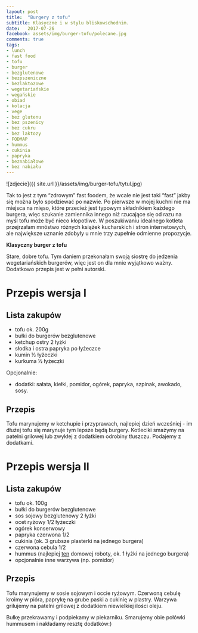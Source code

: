 ```yaml
---
layout: post
title:  "Burgery z tofu"
subtitle: Klasyczne i w stylu bliskowschodnim.
date:   2017-07-26
facebook: assets/img/burger-tofu/polecane.jpg
comments: true
tags:
- lunch
- fast food
- tofu
- burger
- bezglutenowe
- bezpszeniczne
- bezlaktozowe
- wegetariańskie
- wegańskie
- obiad
- kolacja
- vege
- bez glutenu
- bez pszenicy
- bez cukru
- bez laktozy
- FODMAP
- hummus
- cukinia
- papryka
- beznabiałowe
- bez nabiału
---
```


![zdjecie]({{ site.url }}/assets/img/burger-tofu/tytul.jpg)

Tak to jest z tym “zdrowym” fast foodem, że wcale nie jest taki “fast” jakby się można było spodziewać po nazwie. Po pierwsze w mojej kuchni nie ma miejsca na mięso, które przecież jest typowym składnikiem każdego burgera, więc szukanie zamiennika innego niż rzucające się od razu na myśl tofu może być nieco kłopotliwe. W poszukiwaniu idealnego kotleta przejrzałam mnóstwo różnych książek kucharskich i stron internetowych, ale największe uznanie zdobyły u mnie trzy zupełnie odmienne propozycje.

**Klasyczny burger z tofu**

Stare, dobre tofu. Tym daniem przekonałam swoją siostrę do jedzenia wegetariańskich burgerów, więc jest on dla mnie wyjątkowo ważny. Dodatkowo przepis jest w pełni autorski.

# Przepis wersja I

## Lista zakupów

* tofu ok. 200g
* bułki do burgerów bezglutenowe
* ketchup ostry 2 łyżki
* słodka i ostra papryka po łyżeczce
* kumin ½ łyżeczki
* kurkuma ½ łyżeczki

Opcjonalnie:
* dodatki: sałata, kiełki, pomidor, ogórek, papryka, szpinak, awokado, sosy.

## Przepis

Tofu marynujemy w ketchupie i przyprawach, najlepiej dzień wcześniej - im dłużej tofu się marynuje tym lepsze będą burgery. Kotleciki smażymy na patelni grilowej lub zwykłej z dodatkiem odrobiny tłuszczu. Podajemy z dodatkami.

# Przepis wersja II

## Lista zakupów

* tofu ok. 100g
* bułki do burgerów bezglutenowe
* sos sojowy bezglutenowy 2 łyżki
* ocet ryżowy 1/2 łyżeczki
* ogórek konserwowy
* papryka czerwona 1/2 
* cukinia (ok. 3 grubsze plasterki na jednego burgera)
* czerwona cebula 1/2
* hummus (najlepiej [ten](http://pokarmlove.com.pl/hummus/) domowej roboty, ok. 1 łyżki na jednego burgera)
* opcjonalnie inne warzywa (np. pomidor)

## Przepis

Tofu marynujemy w sosie sojowym i occie ryżowym. Czerwoną cebulę kroimy w pióra, paprykę na grube paski a cukinię w plastry. Warzywa grilujemy na patelni grilowej z dodatkiem niewielkiej ilości oleju. 

Bułkę przekrawamy i podpiekamy w piekarniku. Smarujemy obie połówki hummusem i nakładamy resztę dodatków:)


